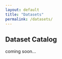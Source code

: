 ```yaml
---
layout: default
title: "Datasets"
permalink: /datasets/
---
```


## Dataset Catalog 
coming soon...

